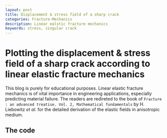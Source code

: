 ```yaml
---
layout: post
title: Displacement & stress field of a sharp crack
categories: Fracture-Mechanics
description: Linear ealstic fracture mechanics
keywords: stress, singular crack
---
```



# Plotting the displacement & stress field of a sharp crack according to linear elastic fracture mechanics

This blog is purely for educational purposes.
Linear elastic fracture mechanics is of vital importance in engineering applications, especially predicting material failure. 
The readers are redireted to the book of `Fracture : an advanced treatise. Vol. 2, Mathematical fundamentals` by H. Liebowitz _et al._ for the detailed derivation of the elastic fields in anisotropic medium. 

## The code



